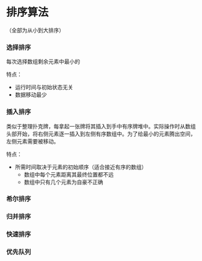# 排序算法

（全部为从小到大排序）

### 选择排序

每次选择数组剩余元素中最小的

特点：

- 运行时间与初始状态无关
- 数据移动最少

### 插入排序

类似于整理扑克牌，每拿起一张牌将其插入到手中有序牌堆中。实际操作时从数组头部开始，将右侧元素逐一插入到左侧有序数组中。为了给最小的元素腾出空间，左侧元素需要被移动。

特点：

- 所需时间取决于元素的初始顺序（适合接近有序的数组）
  - 数组中每个元素距离其最终位置都不远
  - 数组中只有几个元素为自豪不正确

### 希尔排序

### 归并排序

### 快速排序

### 优先队列

